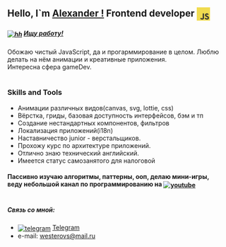 ## Hello, I`m [Alexander !][telega] Frontend developer <img align="center" alt="JavaScript" width="30" src="https://raw.githubusercontent.com/github/explore/80688e429a7d4ef2fca1e82350fe8e3517d3494d/topics/javascript/javascript.png" />

##### [<img align="center" alt="hh" width="20" src="https://i.hh.ru/logos/svg/hh.ru__min_.svg?v=11032019" />][hh] <a href="https://voronezh.hh.ru/resume/db80ce62ff07c1cfdd0039ed1f7a38707a716c">Ищу работу! </a>
Обожаю чистый JavaScript, да и прогарммирование в целом. Люблю делать на нём анимации и креативные приложения.
<br> Интересна сфера gameDev.

#
### Skills and Tools
- Анимации различных видов(canvas, svg, lottie, css)
- Вёрстка, гриды, базовая доступность интерфейсов, бэм и тп
- Создание нестандартных компонентов, фильтров
- Локализация приложений(i18n)
- Наставничество junior - верстальщиков.
- Прохожу курс по архитектуре приложений.
- Отлично знаю технический английский.
- Имеется статус самозанятого для налоговой

####  Пассивно изучаю алгоритмы, паттерны, ооп, делаю мини-игры, <br/> веду небольшой канал по программированию на [<img align="center" alt="youtube" width="56" src="https://www.gstatic.com/youtube/img/branding/youtubelogo/svg/youtubelogo.svg" />][youtube] 

#
##### Связь со мной:
- [<img align="center" alt="telegram" width="20" src="https://telegram.org/img/t_logo.svg?1" />][telega] <a href="https://t.me/hard_magic">Telegram</a>
- e-mail: <a href="mailto:westerovs@mail.ru">westerovs@mail.ru</a>


[youtube]: https://www.youtube.com/c/WEBSTART-LIVE
[telega]: https://t.me/hard_magic
[mail]: westerovs@mail.ru
[hh]: https://voronezh.hh.ru/resume/db80ce62ff07c1cfdd0039ed1f7a38707a716c


